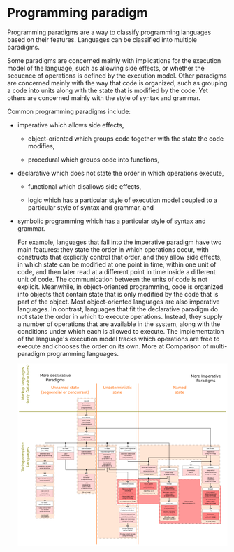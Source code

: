 # Programming paradigm


Programming paradigms are a way to classify programming languages based
on their features. Languages can be classified into multiple paradigms.

Some paradigms are concerned mainly with implications for the execution
model of the language, such as allowing side effects, or whether the
sequence of operations is defined by the execution model. Other
paradigms are concerned mainly with the way that code is organized, such
as grouping a code into units along with the state that is modified by
the code. Yet others are concerned mainly with the style of syntax and
grammar.

Common programming paradigms include:

- imperative which allows side effects,

  - object-oriented which groups code together with the state the
        code modifies,

  - procedural which groups code into functions,

- declarative which does not state the order in which operations
    execute,

  - functional which disallows side effects,

  - logic which has a particular style of execution model coupled to
        a particular style of syntax and grammar, and

- symbolic programming which has a particular style of syntax and
    grammar.

    For example, languages that fall into the imperative paradigm have
    two main features: they state the order in which operations occur,
    with constructs that explicitly control that order, and they allow
    side effects, in which state can be modified at one point in time,
    within one unit of code, and then later read at a different point in
    time inside a different unit of code. The communication between the
    units of code is not explicit. Meanwhile, in object-oriented
    programming, code is organized into objects that contain state that
    is only modified by the code that is part of the object. Most
    object-oriented languages are also imperative languages. In
    contrast, languages that fit the declarative paradigm do not state
    the order in which to execute operations. Instead, they supply a
    number of operations that are available in the system, along with
    the conditions under which each is allowed to execute. The
    implementation of the language's execution model tracks which
    operations are free to execute and chooses the order on its own.
    More at Comparison of multi-paradigm programming languages.

    ![](./images/15008824.png?width=278)

